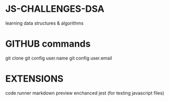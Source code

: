 # JS-CHALLENGES-DSA
learning data structures &amp; algorithms


# GITHUB commands
git clone <repository URL>
git config user.name
git config user.email


# EXTENSIONS
code runner
markdown preview enchanced
jest (for testing javascript files)